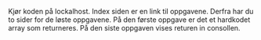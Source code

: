 Kjør koden på lockalhost. Index siden er en link til oppgavene. 
Derfra har du to sider for de løste oppgavene. 
På den første oppgave er det et hardkodet array som returneres.
På den siste oppgaven vises returen in consollen.
